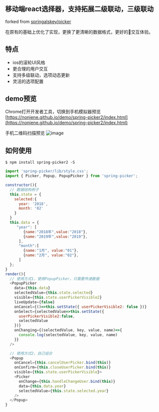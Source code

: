 ## 移动端react选择器，支持拓展二级联动，三级联动

forked from [springalskey/picker](https://github.com/springalskey/picker)

在原有的基础上优化了实现，更换了更清晰的数据格式，更好的交互体验。

## 特点

 * ios的滚轮UI风格
 * 更合理的用户交互
 * 支持多级联动，选项动态更新
 * 灵活的选项配置

## demo预览

Chrome打开开发者工具，切换到手机模拟器预览  
[https://nonjene.github.io/demo/spring-picker2/index.html](https://nonjene.github.io/demo/spring-picker2/index.html)


手机二维码扫描预览
![image]()


## 如何使用

```shell
$ npm install spring-picker2 -S
```
```js
import 'spring-picker/lib/style.css';
import { Picker, Popup, PopupPicker } from 'spring-picker';

constructor(){
  // 数据结构例子
  this.state = {
    selected:{
      year: '2018',
      month: '02'
    }
  }
  this.data = {
     "year": [
        {name:"2018年",value:"2018"},
        {name:"2019年",value:"2019"},
      ],
      "month":[
        {name:"1月", value:"01"},
        {name:"2月", value:"02"},
      ]
  };
}
render(){
  // 使用方式1，使用PopupPicker，只需要传递数据
  <PopupPicker 
    data={this.data} 
    selectedValue={this.state.selected}
    visible={this.state.userPickerVisible2}
    liveUpdate={false}
    onCancel={()=>this.setState({ userPickerVisible2: false })}
    onSelect={selectedValue=>this.setState({
      userPickerVisible2:false,
      selectedValue
    })}
    onChanging={(selectedValue, key, value, name)=>{
      console.log(selectedValue, key, value, name)
    }}
  />

  // 使用方式2，自己组合
  <Popup
    onCancel={this.cancelUserPicker.bind(this)}
    onConfirm={this.closeUserPicker.bind(this)}
    visible={this.state.userPickerVisible}>
    <Picker
      onChange={this.handleChangeUser.bind(this)}
      data={this.data.year}
      selectedValue={this.state.selected.year}
    />
  </Popup>
}

```

